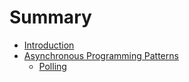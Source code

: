 # Summary

* [Introduction](README.md)
* [Asynchronous Programming Patterns](asynchronous-programming-patterns/README.md)
    * [Polling](asynchronous-programming-patterns/polling.md)


